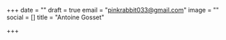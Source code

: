 +++
date = ""
draft = true
email = "pinkrabbit033@gmail.com"
image = ""
social = []
title = "Antoine Gosset"

+++
